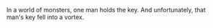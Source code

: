 In a world of monsters, one man holds the key. And unfortunately, that man's key fell into a vortex.
